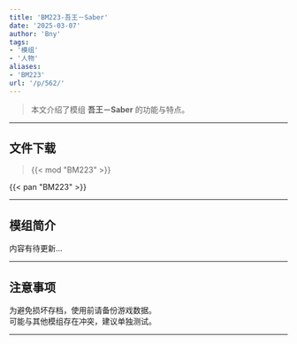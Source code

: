 ```yaml
---
title: 'BM223-吾王－Saber'
date: '2025-03-07'
author: 'Bny'
tags:
- '模组'
- '人物'
aliases:
- 'BM223'
url: '/p/562/'
---
```


> 本文介绍了模组 **吾王－Saber** 的功能与特点。

---

## 文件下载  

> {{< mod "BM223" >}}  

{{< pan "BM223" >}}  

---

## 模组简介

>  
内容有待更新...  

---

## 注意事项

>  
为避免损坏存档，使用前请备份游戏数据。  
可能与其他模组存在冲突，建议单独测试。  

---

